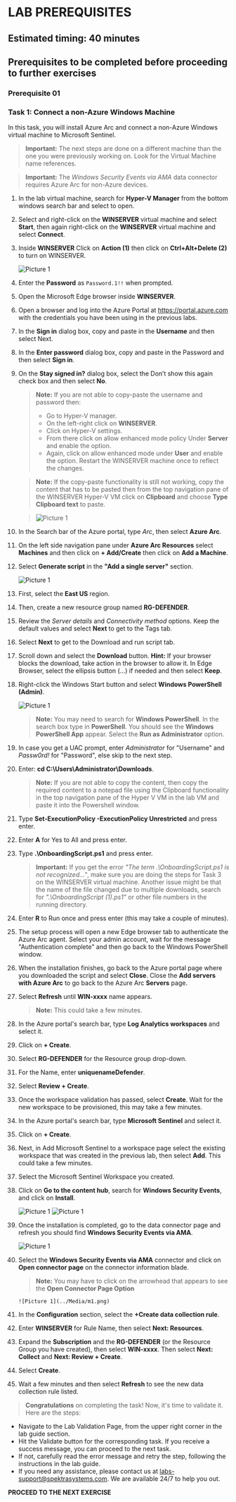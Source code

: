 # LAB PREREQUISITES

## Estimated timing: 40 minutes

## Prerequisites to be completed before proceeding to further exercises

### Prerequisite 01

### Task 1: Connect a non-Azure Windows Machine

In this task, you will install Azure Arc and connect a non-Azure Windows virtual machine to Microsoft Sentinel.  

   >**Important:** The next steps are done on a different machine than the one you were previously working on. Look for the Virtual Machine name references.

   >**Important:** The *Windows Security Events via AMA* data connector requires Azure Arc for non-Azure devices. 

1. In the lab virtual machine, search for **Hyper-V Manager** from the bottom windows search bar and select to open.

1. Select and right-click on the **WINSERVER** virtual machine and select **Start**, then again right-click on the **WINSERVER** virtual machine and select **Connect**.
 
1. Inside **WINSERVER** Click on **Action (1)** then click on **Ctrl+Alt+Delete (2)** to turn on WINSERVER.

    ![Picture 1](../Media/winserveron1.png)

1. Enter the **Password** as `Password.1!!` when prompted.

1. Open the Microsoft Edge browser inside **WINSERVER**.

1. Open a browser and log into the Azure Portal at https://portal.azure.com with the credentials you have been using in the previous labs.

1. In the **Sign in** dialog box, copy and paste in the **Username** <inject key="AzureAdUserEmail"></inject> and then select Next.

1. In the **Enter password** dialog box, copy and paste in the Password <inject key="AzureAdUserPassword"></inject> and then select **Sign in**.

1. On the **Stay signed in?** dialog box, select the Don’t show this again check box and then select **No**.

    >**Note:** If you are not able to copy-paste the username and password then:
    > - Go to Hyper-V manager.
    > - On the left-right click on **WINSERVER**.
    > - Click on Hyper-V settings.
    > - From there click on allow enhanced mode policy Under **Server** and enable the option.
    > -	Again, click on allow enhanced mode under **User** and enable the option. Restart the WINSERVER machine once to reflect the changes.

      >**Note:** If the copy-paste functionality is still not working, copy the content that has to be pasted then from the top navigation pane of the WINSERVER Hyper-V VM click on **Clipboard** and choose **Type Clipboard text** to paste.
      
      > ![Picture 1](../Media/x0.png)

1. In the Search bar of the Azure portal, type *Arc*, then select **Azure Arc**.

1. On the left side navigation pane under **Azure Arc Resources** select **Machines** and then click on **+ Add/Create** then click on **Add a Machine**.

1. Select **Generate script** in the **"Add a single server"** section.

     ![Picture 1](../Media/SC-200-module6-ex2-img4.png)

1. First, select the **East US** region.

1. Then, create a new resource group named **RG-DEFENDER**.
     
1. Review the *Server details* and *Connectivity method* options. Keep the default values and select **Next** to get to the Tags tab.

1. Select **Next** to get to the Download and run script tab.

1. Scroll down and select the **Download** button. **Hint:** If your browser blocks the download, take action in the browser to allow it. In Edge Browser, select the ellipsis button (...) if needed and then select **Keep**. 

1. Right-click the Windows Start button and select **Windows PowerShell (Admin)**.

     ![Picture 1](../Media/SC-200-module6-ex2-img5.png)

     >**Note:** You may need to search for **Windows PowerShell**. In the search box type in **PowerShell**. You should see the **Windows PowerShell App** appear. Select the **Run as Administrator** option.

1. In case you get a UAC prompt, enter *Administrator* for "Username" and *Passw0rd!* for "Password", else skip to the next step.

1. Enter: **cd C:\Users\Administrator\Downloads**.

    >**Note:** If you are not able to copy the content, then copy the required content to a notepad file using the Clipboard functionality in the top navigation pane of the Hyper V VM in the lab VM and paste it into the Powershell window.
 
1. Type **Set-ExecutionPolicy -ExecutionPolicy Unrestricted** and press enter.

1. Enter **A** for Yes to All and press enter.

1. Type **.\OnboardingScript.ps1** and press enter.  

    >**Important:** If you get the error *"The term .\OnboardingScript.ps1 is not recognized..."*, make sure you are doing the steps for Task 3 on the WINSERVER virtual machine. Another issue might be that the name of the file changed due to multiple downloads, search for *".\OnboardingScript (1).ps1"* or other file numbers in the running directory.

1. Enter **R** to Run once and press enter (this may take a couple of minutes).

1. The setup process will open a new Edge browser tab to authenticate the Azure Arc agent. Select your admin account, wait for the message "Authentication complete" and then go back to the Windows PowerShell window.

1. When the installation finishes, go back to the Azure portal page where you downloaded the script and select **Close**. Close the **Add servers with Azure Arc** to go back to the Azure Arc **Servers** page.

1. Select **Refresh** until **WIN-xxxx** name appears.

    >**Note:** This could take a few minutes.
    
1. In the Azure portal's search bar, type **Log Analytics workspaces** and select it.

1. Click on **+ Create**.

1. Select **RG-DEFENDER** for the Resource group drop-down.

1. For the Name, enter **uniquenameDefender**.

1. Select **Review + Create**.

1. Once the workspace validation has passed, select **Create**. Wait for the new workspace to be provisioned, this may take a few minutes.

1. In the Azure portal's search bar, type **Microsoft Sentinel** and select it.

1. Click on **+ Create**.

1. Next, in Add Microsoft Sentinel to a workspace page select the existing workspace that was created in the previous lab, then select **Add**. This could take a few minutes.

1. Select the Microsoft Sentinel Workspace you created.
 
1. Click on **Go to the content hub**, search for **Windows Security Events**, and click on **Install**.

     ![Picture 1](../Media/contenthub.png)
     ![Picture 1](../Media/installWSEvents.png)

1. Once the installation is completed, go to the data connector page and refresh you should find **Windows Security Events via AMA**.

     ![Picture 1](../Media/dataconnectors.png)

1. Select the **Windows Security Events via AMA** connector and click on **Open connector page** on the connector information blade. 

    >**Note:** You  may have to click on the arrowhead that appears to see the **Open Connector Page Option**

       ![Picture 1](../Media/m1.png)
 
1. In the **Configuration** section, select the **+Create data collection rule**.

1. Enter **WINSERVER** for Rule Name, then select **Next: Resources**.

1. Expand the **Subscription** and the **RG-DEFENDER** (or the Resource Group you have created), then select **WIN-xxxx**. Then select **Next: Collect** and **Next: Review + Create**.

1. Select **Create**.

1. Wait a few minutes and then select **Refresh** to see the new data collection rule listed.

> **Congratulations** on completing the task! Now, it's time to validate it. Here are the steps:

- Navigate to the Lab Validation Page, from the upper right corner in the lab guide section.
- Hit the Validate button for the corresponding task. If you receive a success message, you can proceed to the next task. 
- If not, carefully read the error message and retry the step, following the instructions in the lab guide.
- If you need any assistance, please contact us at labs-support@spektrasystems.com. We are available 24/7 to help you out.

**PROCEED TO  THE NEXT EXERCISE**
